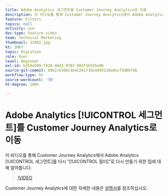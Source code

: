 ```yaml
---
title: Adobe Analytics 세그먼트를 Customer Journey Analytics로 이동
description: 이 비디오를 통해 Customer Journey Analytics에서 Adobe Analytics 세그먼트를 다시 “필터”로 다시 만들기 위한 팁에 대해 알아봅니다.
feature: Filters
topics: null
activity: use
doc-type: feature video
team: Technical Marketing
thumbnail: 31982.jpg
kt: 3967
topic: Migration
role: User
level: Beginner
exl-id: b359a509-f920-40d2-978f-983f1b555e86
source-git-commit: 89b2c6366c3b4224173d24845110adecf5d0b7db
workflow-type: ht
source-wordcount: '70'
ht-degree: 100%

---
```


# Adobe Analytics [!UICONTROL 세그먼트]를 Customer Journey Analytics로 이동

이 비디오를 통해 Customer Journey Analytics에서 Adobe Analytics [!UICONTROL 세그먼트]를 다시 “[!UICONTROL 필터]”로 다시 만들기 위한 팁에 대해 알아봅니다.

>[!VIDEO](https://video.tv.adobe.com/v/31982/?quality=12&learn=on)

Customer Journey Analytics에 대한 자세한 내용은 [설명서](https://experienceleague.adobe.com/docs/analytics-platform/using/cja-landing.html)를 참조하십시오.
